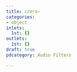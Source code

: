 ```yaml
---
title: czero~
categories:
- object
inlets:
  1st: {}
outlets:
  1st: {}
draft: true
pdcategory: Audio Filters

---
```

